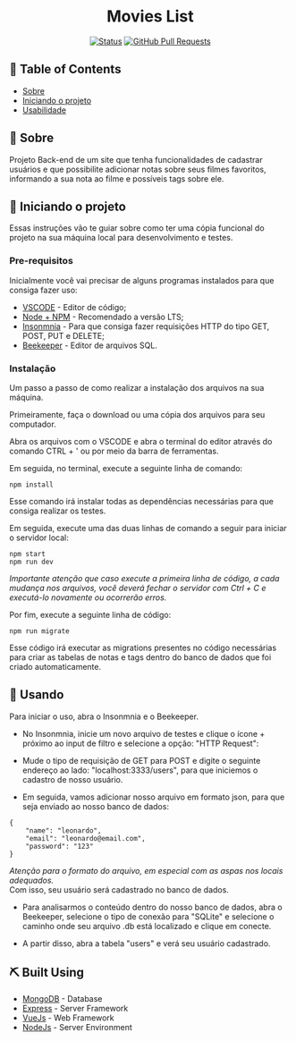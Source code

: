 <h1 align="center">Movies List</h1>

<div align="center">

[![Status](https://img.shields.io/badge/status-active-success.svg)]()
[![GitHub Pull Requests](https://img.shields.io/github/issues-pr/kylelobo/The-Documentation-Compendium.svg)](https://github.com/kylelobo/The-Documentation-Compendium/pulls)

</div>

## 📝 Table of Contents

- [Sobre](#about)
- [Iniciando o projeto](#getting_started)
- [Usabilidade](#usage)

## 🧐 Sobre <a name = "about"></a>

Projeto Back-end de um site que tenha funcionalidades de cadastrar usuários e que possibilite adicionar notas sobre seus filmes favoritos, informando a sua nota ao filme e possíveis tags sobre ele.

## 🏁 Iniciando o projeto <a name = "getting_started"></a>

Essas instruções vão te guiar sobre como ter uma cópia funcional do projeto na sua máquina local para desenvolvimento e testes.

### Pre-requisitos

Inicialmente você vai precisar de alguns programas instalados para que consiga fazer uso:

- [VSCODE](https://code.visualstudio.com) - Editor de código;
- [Node + NPM](https://nodejs.org/en) - Recomendado a versão LTS; 
- [Insonmnia](https://insomnia.rest/download) - Para que consiga fazer requisições HTTP do tipo GET, POST, PUT e DELETE;
- [Beekeeper](https://www.beekeeperstudio.io) - Editor de arquivos SQL.


### Instalação

Um passo a passo de como realizar a instalação dos arquivos na sua máquina.

Primeiramente, faça o download ou uma cópia dos arquivos para seu computador.

Abra os arquivos com o VSCODE e abra o terminal do editor através do comando CTRL + ' ou por meio da barra de ferramentas.

Em seguida, no terminal, execute a seguinte linha de comando:

```
npm install
```
Esse comando irá instalar todas as dependências necessárias para que consiga realizar os testes.

Em seguida, execute uma das duas linhas de comando a seguir para iniciar o servidor local: 

```
npm start
npm run dev
```
*Importante atenção que caso execute a primeira linha de código, a cada mudança nos arquivos, você deverá fechar o servidor com Ctrl + C e executá-lo novamente ou ocorrerão erros.*

Por fim, execute a seguinte linha de código:

```
npm run migrate
```

Esse código irá executar as migrations presentes no código necessárias para criar as tabelas de notas e tags dentro do banco de dados que foi criado automaticamente.

## 🎈 Usando <a name="usage"></a>

Para iniciar o uso, abra o Insonmnia e o Beekeeper.
- No Insonmnia, inicie um novo arquivo de testes e clique o ícone + próximo ao input de filtro e selecione a opção: "HTTP Request":


- Mude o tipo de requisição de GET para POST e digite o seguinte endereço ao lado: "localhost:3333/users", para que iniciemos o cadastro de nosso usuário.

- Em seguida, vamos adicionar nosso arquivo em formato json, para que seja enviado ao nosso banco de dados:
```
{
	"name": "leonardo",
	"email": "leonardo@email.com",
	"password": "123"
}
```
 *Atenção para o formato do arquivo, em especial com as aspas nos locais adequados.* <br>
Com isso, seu usuário será cadastrado no banco de dados.

- Para analisarmos o conteúdo dentro do nosso banco de dados, abra o Beekeeper, selecione o tipo de conexão para "SQLite" e selecione o caminho onde seu arquivo .db está localizado e clique em conecte.


- A partir disso, abra a tabela "users" e verá seu usuário cadastrado.


## ⛏️ Built Using <a name = "built_using"></a>

- [MongoDB](https://www.mongodb.com/) - Database
- [Express](https://expressjs.com/) - Server Framework
- [VueJs](https://vuejs.org/) - Web Framework
- [NodeJs](https://nodejs.org/en/) - Server Environment

